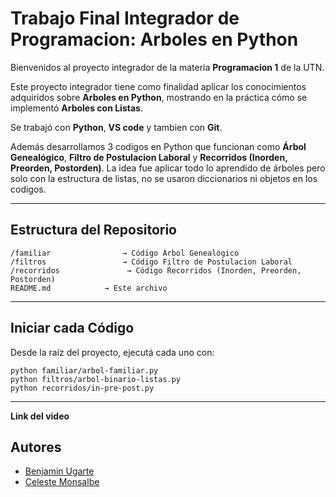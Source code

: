 # Trabajo Final Integrador de Programacion: Arboles en Python 

Bienvenidos al proyecto integrador de la materia **Programacion 1** de la UTN.  

Este proyecto integrador tiene como finalidad aplicar los conocimientos adquiridos sobre **Arboles en Python**, mostrando en la práctica cómo se implementó **Arboles con Listas**.

Se trabajó con **Python**, **VS code** y tambien con **Git**.

Además desarrollamos 3 codigos en Python que funcionan como **Árbol Genealógico**, **Filtro de Postulacion Laboral** y **Recorridos (Inorden, Preorden, Postorden)**. La idea fue aplicar todo lo aprendido de árboles pero solo con la estructura de listas, no se usaron diccionarios ni objetos en los codigos.

---

## Estructura del Repositorio

```
/familiar                → Código Árbol Genealógico
/filtros                 → Código Filtro de Postulacion Laboral
/recorridos               → Código Recorridos (Inorden, Preorden, Postorden)
README.md            → Este archivo
```

---

## Iniciar cada Código

Desde la raíz del proyecto, ejecutá cada uno con:

```
python familiar/arbol-familiar.py 
python filtros/arbol-binario-listas.py 
python recorridos/in-pre-post.py 

```

---
**Link del video** 


## Autores

- [Benjamin Ugarte](https://github.com/benja-UG)
- [Celeste Monsalbe](https://github.com/CelesteMonsalbe)
